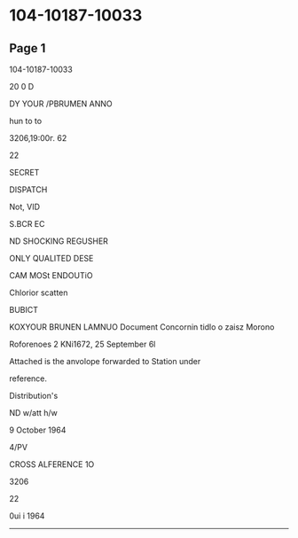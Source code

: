 # 104-10187-10033

## Page 1

104-10187-10033

20 0 D

DY YOUR /PBRUMEN ANNO

hun to to

3206,19:00г. 62

22

SECRET

DISPATCH

Not, VID

S.BCR EC

ND SHOCKING REGUSHER

ONLY QUALITED DESE

CAM MOSt ENDOUTiO

Chlorior scatten

BUBICT

KOXYOUR BRUNEN LAMNUO Document Concornin tidlo o zaisz Morono

Roforenoes 2 KNi1672, 25 September 6l

Attached is the anvolope forwarded to Station under

reference.

Distribution's

ND w/att h/w

9 October 1964

4/PV

CROSS ALFERENCE 1O

3206

22

0ui i 1964

---

